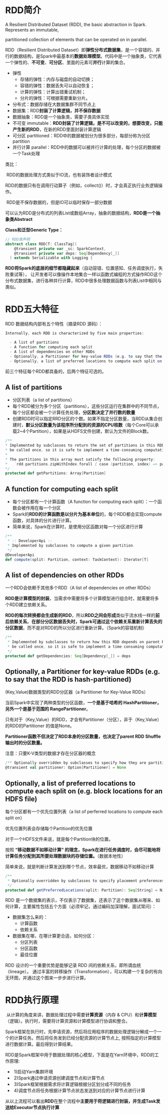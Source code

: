# RDD简介

A Resilient Distributed Dataset (RDD), the basic abstraction in Spark. Represents an immutable, 

partitioned collection of elements that can be operated on in parallel. 

RDD（Resilient Distributed Dataset）即**弹性分布式数据集**，是一个容错的、并行的数据结构，是Spark中最基本的**数据处理模型**。代码中是一个抽象类，它代表一个弹性的、**不可变**、**可分区**、里面的元素可**并行**计算的集合。

-   弹性
    -   存储的弹性：内存与磁盘的自动切换；
    -   容错的弹性：数据丢失可以自动恢复；
    -   计算的弹性：计算出错重试机制；
    -   分片的弹性：可根据需要重新分片。
-   分布式：数据存储在大数据集群不同节点上
-   数据集：RDD**封装了计算逻辑，并不保存数据**
-   数据抽象：RDD是一个抽象类，需要子类具体实现
-   不可变 immutable：**RDD封装了计算逻辑，是不可以改变的，想要改变，只能产生新的RDD**，在新的RDD里面封装计算逻辑
-   可分区 partitioned：RDD中的数据被划分为很多部分，每部分称为分区 partition
-   并行计算 parallel：RDD中的数据可以被并行计算的处理，每个分区的数据被一个Task处理

类比：

​	RDD的数据处理方式类似于IO流，也有装饰者设计模式

​	RDD的数据只有在调用行动算子（例如，collect()）时，才会真正执行业务逻辑操作。

​	RDD是不保存数据的，但是IO可以临时保存一部分数据

可以认为RDD是分布式的列表List或数组Array，抽象的数据结构，**RDD是一个抽象类Abstract**  

**Class和泛型Generic Type：** 

```scala
// RDD类声明
abstract class RDD[T: ClassTag](
    @transient private var _sc: SparkContext,
    @transient private var deps: Seq[Dependency[_]]
  ) extends Serializable with Logging {
```

**RDD将Spark的底层的细节都隐藏起来**（自动容错、位置感知、任务调度执行，失败重试等）， 让开发者可以像操作本地集合一样以函数式编程的方式操作RDD这个分布式数据集，进行各种并行计算，RDD中很多处理数据函数与列表List中相同与类似。

# RDD五大特征

RDD 数据结构内部有五个特性（摘录RDD 源码）：

```java
Internally, each RDD is characterized by five main properties:

  - A list of partitions
  - A function for computing each split
  - A list of dependencies on other RDDs
  - Optionally, a Partitioner for key-value RDDs (e.g. to say that the RDD is hash-partitioned)
  - Optionally, a list of preferred locations to compute each split on (e.g. block locations for an HDFS file)
```

前三个特征每个RDD都具备的，后两个特征可选的。

## A list of partitions

-   分区列表（a list of partitions）
-   每个RDD被分为多个分区（partitions），这些分区运行在集群中的不同节点，每个分区都会被一个计算任务处理，**分区数决定了并行数的数量**
-   创建RDD时可以指定RRD分区的个数。如果不指定分区数量，当RDD从集合创建时，**默认分区数量为该程序所分配到的资源的CPU核数**（每个Core可以承载2~4个Partition），如果是从HDFS文件创建，默认为文件的Block数。

```scala
/**
* Implemented by subclasses to return the set of partitions in this RDD. This method will only
* be called once, so it is safe to implement a time-consuming computation in it.
*
* The partitions in this array must satisfy the following property:
*   `rdd.partitions.zipWithIndex.forall { case (partition, index) => partition.index == index }`
*/
protected def getPartitions: Array[Partition]
```

## A function for computing each split

-   每个分区都有一个计算函数（A function for computing each split）：一个函数会被作用在每一个分区
-   Spark的**RDD的计算函数是以分片为基本单位**的，每个RDD都会实现compute函数，对具体的分片进行计算。
-   简单来说，Spark在计算时，是使用分区函数对每一个分区进行计算

```scala
/**
 * :: DeveloperApi ::
 * Implemented by subclasses to compute a given partition.
 */
@DeveloperApi
def compute(split: Partition, context: TaskContext): Iterator[T]
```

## A list of dependencies on other RDDs

一个RDD会依赖于其他多个RDD（A list of dependencies on other RDDs）

**RDD是计算模型的封装**，当需求中需要将多个计算模型进行组合时，就需要将多个RDD建立依赖关系。

**RDD的每次转换都会生成新的RDD**，所以**RDD之间会形成**类似于流水线一样的**前后依赖关系**。**在部分分区数据丢失时，Spark可通过这个依赖关系重新计算丢失的分区数据**，而不是对RDD的所以分区进行重新计算。（Spark的容错机制）

```scala
/**
 * Implemented by subclasses to return how this RDD depends on parent RDDs. This method will only
 * be called once, so it is safe to implement a time-consuming computation in it.
 */
protected def getDependencies: Seq[Dependency[_]] = deps
```

## Optionally, a Partitioner for key-value RDDs (e.g. to say that the RDD is  hash-partitioned) 

 (Key,Value)数据类型的RDD分区器（a Partitioner for Key-Value RDDs）

当前Spark中实现了两种类型的分区函数，**一个是基于哈希的 HashPartitioner，另外一个是基于范围的 RangePartitioner**。

只有对于（Key,Value）的RDD，才会有Partitioner（分区），非于（Key,Value）的RDD的Partitioner 的值是None。

**Partitioner函数不但决定了RDD本身的分区数量，也决定了parent RDD Shuffle 输出时的分区数量。**

注意：只要K-V类型的数据才存在分区器的概念

```scala
/** Optionally overridden by subclasses to specify how they are partitioned. */
@transient val partitioner: Option[Partitioner] = None
```

## Optionally, a list of preferred locations to compute each split on (e.g. block locations  for an HDFS file)

每个分区都有一个优先位置列表（a list of perferred locations to compute each split on）

优先位置列表会存储每个Partition的优先位置

对于一个HDFS文件来说，就是每个Partition块的位置。

按照 **“移动数据不如移动计算” 的理念，Spark在进行任务调度时，会尽可能地将计算任务分配到其所要处理数据块的存储位置。**（数据本地性）

简单来说，就是判断计算发送到哪个节点，效率最优，数据移动不如移动计算

```scala
/**
 * Optionally overridden by subclasses to specify placement preferences.
 */
protected def getPreferredLocations(split: Partition): Seq[String] = Nil
```



RDD 是一个数据集的表示，不仅表示了数据集，还表示了这个数据集从哪来、如何计算，主要属性包括五个方面（必须牢记，通过编码加深理解，面试常问）：

-   数据集怎么来的：
    -   计算函数
    -   依赖关系
-   数据集在哪，在哪计算更合适，如何分区：
    -   分区列表
    -   分区函数
    -   最佳位置

RDD 设计的一个重要优势是能够记录 RDD 间的依赖关系，即所谓血统（lineage）。 通过丰富的转移操作（Transformation），可以构建一个复杂的有向无环图，并通过这个图来一步步进行计算。

# RDD执行原理

​	从计算的角度来讲，数据处理过程中需要**计算资源**（内存 & CPU）和**计算模型**（逻辑）。执行时，需要将计算资源和计算模型进行协调和整合。

Spark框架在执行时，先申请资源，然后将应用程序的数据处理逻辑分解成一个一个的计算任务。然后将任务发到已经分配资源的计算节点上, 按照指定的计算模型进行数据计算。最后得到计算结果。

RDD是Spark框架中用于数据处理的核心模型，下面是在Yarn环境中，RDD的工作原理:

-   ​	1)启动Yarn集群环境
-   ​	2)Spark通过申请资源创建调度节点和计算节点
-   ​	3)Spark框架根据需求将计算逻辑根据分区划分成不同的任务
-   ​	4)调度节点将任务根据计算节点状态发送到对应的计算节点进行计算

从以上流程可以看出**RDD**在整个流程中**主要用于将逻辑进行封装，并生成Task发送给Executor节点执行计算**

